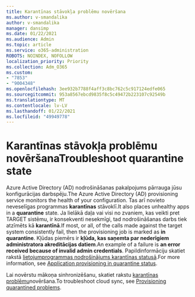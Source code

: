```yaml
---
title: Karantīnas stāvokļa problēmu novēršana
ms.author: v-smandalika
author: v-smandalika
manager: dansimp
ms.date: 01/22/2021
ms.audience: Admin
ms.topic: article
ms.service: o365-administration
ROBOTS: NOINDEX, NOFOLLOW
localization_priority: Priority
ms.collection: Adm_O365
ms.custom:
- "7853"
- "9004348"
ms.openlocfilehash: 3ee932b7788f4aff3c8bc762c5c917124edfe065
ms.sourcegitcommit: 953a8567ebcd9835f8c5c49472b223107c92549b
ms.translationtype: MT
ms.contentlocale: lv-LV
ms.lasthandoff: 01/22/2021
ms.locfileid: "49949778"
---
```

# <a name="troubleshoot-quarantine-state"></a><span data-ttu-id="039ae-102">Karantīnas stāvokļa problēmu novēršana</span><span class="sxs-lookup"><span data-stu-id="039ae-102">Troubleshoot quarantine state</span></span>

<span data-ttu-id="039ae-103">Azure Active Directory (AD) nodrošināšanas pakalpojums pārrauga jūsu konfigurācijas darbspēju.</span><span class="sxs-lookup"><span data-stu-id="039ae-103">The Azure Active Directory (AD) provisioning service monitors the health of your configuration.</span></span> <span data-ttu-id="039ae-104">Tas arī novieto neveselīgas programmas **karantīnas** stāvoklī.</span><span class="sxs-lookup"><span data-stu-id="039ae-104">It also places unhealthy apps in a **quarantine** state.</span></span> <span data-ttu-id="039ae-105">Ja lielākā daļa vai visi no zvaniem, kas veikti pret TARGET sistēmu, ir konsekventi nesekmīgi, tad nodrošināšanas darbs tiek atzīmēts kā **karantīnā**.</span><span class="sxs-lookup"><span data-stu-id="039ae-105">If most, or all, of the calls made against the target system consistently fail, then the provisioning job is marked as **in quarantine**.</span></span> <span data-ttu-id="039ae-106">Kļūdas piemērs ir **kļūda, kas saņemta par nederīgiem administratora akreditācijas datiem**.</span><span class="sxs-lookup"><span data-stu-id="039ae-106">An example of a failure is **an error received because of invalid admin credentials**.</span></span> <span data-ttu-id="039ae-107">Papildinformāciju skatiet rakstā [lietojumprogrammas nodrošinājums karantīnas statusā](https://docs.microsoft.com/azure/active-directory/app-provisioning/application-provisioning-quarantine-status).</span><span class="sxs-lookup"><span data-stu-id="039ae-107">For more information, see [Application provisioning in quarantine status](https://docs.microsoft.com/azure/active-directory/app-provisioning/application-provisioning-quarantine-status).</span></span>

<span data-ttu-id="039ae-108">Lai novērstu mākoņa sinhronizēšanu, skatiet rakstu [karantīnas problēmu](https://docs.microsoft.com/azure/active-directory/cloud-sync/how-to-troubleshoot#provisioning-quarantined-problems)novēršana.</span><span class="sxs-lookup"><span data-stu-id="039ae-108">To troubleshoot cloud sync, see [Provisioning quarantined problems](https://docs.microsoft.com/azure/active-directory/cloud-sync/how-to-troubleshoot#provisioning-quarantined-problems).</span></span> 
